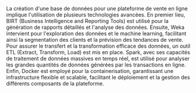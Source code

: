La création d'une base de données pour une plateforme de vente en ligne implique l'utilisation de plusieurs technologies avancées. En premier lieu, BIRT (Business Intelligence and Reporting Tools) est utilisé pour la génération de rapports détaillés et l'analyse des données. Ensuite, Weka intervient pour l'exploration des données et le machine learning, facilitant ainsi la segmentation des clients et la prévision des tendances de vente. Pour assurer le transfert et la transformation efficace des données, un outil ETL (Extract, Transform, Load) est mis en place. Spark, avec ses capacités de traitement de données massives en temps réel, est utilisé pour analyser les grandes quantités de données générées par les transactions en ligne. Enfin, Docker est employé pour la containerisation, garantissant une infrastructure flexible et scalable, facilitant le déploiement et la gestion des différents composants de la plateforme.
